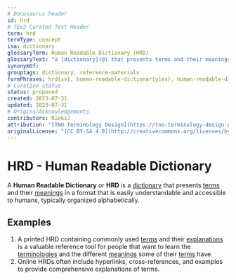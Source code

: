 ```yaml
---
# Docusaurus header
id: hrd
# TEv2 Curated Text Header
term: hrd
termType: concept
isa: dictionary
glossaryTerm: Human Readable Dictionary (HRD)
glossaryText: "a [dictionary](@) that presents terms and their meanings in a format that is easily understandable and accessible to humans, typically organized alphabetically."
synonymOf:
grouptags: dictionary, reference-materials
formPhrases: hrd{ss}, human-readable-dictionar{yies}, human-readable-dictionar{yies}-hrd{ss}
# Curation status
status: proposed
created: 2023-07-31
updated: 2023-07-31
# Origins/Acknowledgements
contributors: RieksJ
attribution: "[TNO Terminology Design](https://tno-terminology-design.github.io/tev2-specifications/docs)"
originalLicense: "[CC BY-SA 4.0](http://creativecommons.org/licenses/by-sa/4.0/?ref=chooser-v1)"
---
```


# HRD - Human Readable Dictionary

A **Human Readable Dictionary** or **HRD** is a [dictionary](@) that presents [terms](@) and their [meanings](definition@) in a format that is easily understandable and accessible to humans, typically organized alphabetically.

## Examples

1. A printed HRD containing commonly used [terms](@) and their [explanations](definition@) is a valuable reference tool for people that want to learn the [terminologies](@) and the different [meanings](@) some of their [terms](@) have.
2. Online HRDs often include hyperlinks, cross-references, and examples to provide comprehensive explanations of terms.
